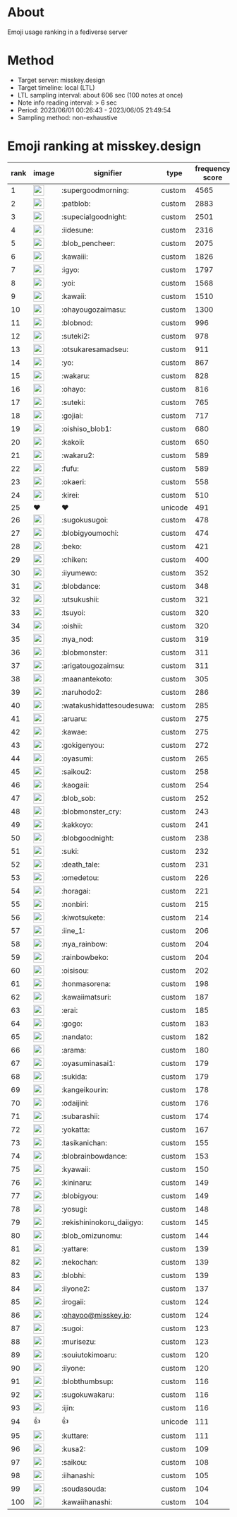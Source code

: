 # About
Emoji usage ranking in a fediverse server

# Method
- Target server: misskey.design
- Target timeline: local (LTL)
- LTL sampling interval: about 606 sec (100 notes at once)
- Note info reading interval: > 6 sec
- Period: 2023/06/01 00:26:43 - 2023/06/05 21:49:54 
- Sampling method: non-exhaustive

# Emoji ranking at misskey.design

|rank|image|signifier|type|frequency score|
|----|----|----|----|----|
|1|<img height="24" src="https://misskey.design/emoji/supergoodmorning.webp">|:supergoodmorning:|custom|4565|
|2|<img height="24" src="https://misskey.design/emoji/patblob.webp">|:patblob:|custom|2883|
|3|<img height="24" src="https://misskey.design/emoji/supecialgoodnight.webp">|:supecialgoodnight:|custom|2501|
|4|<img height="24" src="https://misskey.design/emoji/iidesune.webp">|:iidesune:|custom|2316|
|5|<img height="24" src="https://misskey.design/emoji/blob_pencheer.webp">|:blob_pencheer:|custom|2075|
|6|<img height="24" src="https://misskey.design/emoji/kawaiii.webp">|:kawaiii:|custom|1826|
|7|<img height="24" src="https://misskey.design/emoji/igyo.webp">|:igyo:|custom|1797|
|8|<img height="24" src="https://misskey.design/emoji/yoi.webp">|:yoi:|custom|1568|
|9|<img height="24" src="https://misskey.design/emoji/kawaii.webp">|:kawaii:|custom|1510|
|10|<img height="24" src="https://misskey.design/emoji/ohayougozaimasu.webp">|:ohayougozaimasu:|custom|1300|
|11|<img height="24" src="https://misskey.design/emoji/blobnod.webp">|:blobnod:|custom|996|
|12|<img height="24" src="https://misskey.design/emoji/suteki2.webp">|:suteki2:|custom|978|
|13|<img height="24" src="https://misskey.design/emoji/otsukaresamadseu.webp">|:otsukaresamadseu:|custom|911|
|14|<img height="24" src="https://misskey.design/emoji/yo.webp">|:yo:|custom|867|
|15|<img height="24" src="https://misskey.design/emoji/wakaru.webp">|:wakaru:|custom|828|
|16|<img height="24" src="https://misskey.design/emoji/ohayo.webp">|:ohayo:|custom|816|
|17|<img height="24" src="https://misskey.design/emoji/suteki.webp">|:suteki:|custom|765|
|18|<img height="24" src="https://misskey.design/emoji/gojiai.webp">|:gojiai:|custom|717|
|19|<img height="24" src="https://misskey.design/emoji/oishiso_blob1.webp">|:oishiso_blob1:|custom|680|
|20|<img height="24" src="https://misskey.design/emoji/kakoii.webp">|:kakoii:|custom|650|
|21|<img height="24" src="https://misskey.design/emoji/wakaru2.webp">|:wakaru2:|custom|589|
|22|<img height="24" src="https://misskey.design/emoji/fufu.webp">|:fufu:|custom|589|
|23|<img height="24" src="https://misskey.design/emoji/okaeri.webp">|:okaeri:|custom|558|
|24|<img height="24" src="https://misskey.design/emoji/kirei.webp">|:kirei:|custom|510|
|25|❤|❤|unicode|491|
|26|<img height="24" src="https://misskey.design/emoji/sugokusugoi.webp">|:sugokusugoi:|custom|478|
|27|<img height="24" src="https://misskey.design/emoji/blobigyoumochi.webp">|:blobigyoumochi:|custom|474|
|28|<img height="24" src="https://misskey.design/emoji/beko.webp">|:beko:|custom|421|
|29|<img height="24" src="https://misskey.design/emoji/chiken.webp">|:chiken:|custom|400|
|30|<img height="24" src="https://misskey.design/emoji/iiyumewo.webp">|:iiyumewo:|custom|352|
|31|<img height="24" src="https://misskey.design/emoji/blobdance.webp">|:blobdance:|custom|348|
|32|<img height="24" src="https://misskey.design/emoji/utsukushii.webp">|:utsukushii:|custom|321|
|33|<img height="24" src="https://misskey.design/emoji/tsuyoi.webp">|:tsuyoi:|custom|320|
|34|<img height="24" src="https://misskey.design/emoji/oishii.webp">|:oishii:|custom|320|
|35|<img height="24" src="https://misskey.design/emoji/nya_nod.webp">|:nya_nod:|custom|319|
|36|<img height="24" src="https://misskey.design/emoji/blobmonster.webp">|:blobmonster:|custom|311|
|37|<img height="24" src="https://misskey.design/emoji/arigatougozaimsu.webp">|:arigatougozaimsu:|custom|311|
|38|<img height="24" src="https://misskey.design/emoji/maanantekoto.webp">|:maanantekoto:|custom|305|
|39|<img height="24" src="https://misskey.design/emoji/naruhodo2.webp">|:naruhodo2:|custom|286|
|40|<img height="24" src="https://misskey.design/emoji/watakushidattesoudesuwa.webp">|:watakushidattesoudesuwa:|custom|285|
|41|<img height="24" src="https://misskey.design/emoji/aruaru.webp">|:aruaru:|custom|275|
|42|<img height="24" src="https://misskey.design/emoji/kawae.webp">|:kawae:|custom|275|
|43|<img height="24" src="https://misskey.design/emoji/gokigenyou.webp">|:gokigenyou:|custom|272|
|44|<img height="24" src="https://misskey.design/emoji/oyasumi.webp">|:oyasumi:|custom|265|
|45|<img height="24" src="https://misskey.design/emoji/saikou2.webp">|:saikou2:|custom|258|
|46|<img height="24" src="https://misskey.design/emoji/kaogaii.webp">|:kaogaii:|custom|254|
|47|<img height="24" src="https://misskey.design/emoji/blob_sob.webp">|:blob_sob:|custom|252|
|48|<img height="24" src="https://misskey.design/emoji/blobmonster_cry.webp">|:blobmonster_cry:|custom|243|
|49|<img height="24" src="https://misskey.design/emoji/kakkoyo.webp">|:kakkoyo:|custom|241|
|50|<img height="24" src="https://misskey.design/emoji/blobgoodnight.webp">|:blobgoodnight:|custom|238|
|51|<img height="24" src="https://misskey.design/emoji/suki.webp">|:suki:|custom|232|
|52|<img height="24" src="https://misskey.design/emoji/death_tale.webp">|:death_tale:|custom|231|
|53|<img height="24" src="https://misskey.design/emoji/omedetou.webp">|:omedetou:|custom|226|
|54|<img height="24" src="https://misskey.design/emoji/horagai.webp">|:horagai:|custom|221|
|55|<img height="24" src="https://misskey.design/emoji/nonbiri.webp">|:nonbiri:|custom|215|
|56|<img height="24" src="https://misskey.design/emoji/kiwotsukete.webp">|:kiwotsukete:|custom|214|
|57|<img height="24" src="https://misskey.design/emoji/iine_1.webp">|:iine_1:|custom|206|
|58|<img height="24" src="https://misskey.design/emoji/nya_rainbow.webp">|:nya_rainbow:|custom|204|
|59|<img height="24" src="https://misskey.design/emoji/rainbowbeko.webp">|:rainbowbeko:|custom|204|
|60|<img height="24" src="https://misskey.design/emoji/oisisou.webp">|:oisisou:|custom|202|
|61|<img height="24" src="https://misskey.design/emoji/honmasorena.webp">|:honmasorena:|custom|198|
|62|<img height="24" src="https://misskey.design/emoji/kawaiimatsuri.webp">|:kawaiimatsuri:|custom|187|
|63|<img height="24" src="https://misskey.design/emoji/erai.webp">|:erai:|custom|185|
|64|<img height="24" src="https://misskey.design/emoji/gogo.webp">|:gogo:|custom|183|
|65|<img height="24" src="https://misskey.design/emoji/nandato.webp">|:nandato:|custom|182|
|66|<img height="24" src="https://misskey.design/emoji/arama.webp">|:arama:|custom|180|
|67|<img height="24" src="https://misskey.design/emoji/oyasuminasai1.webp">|:oyasuminasai1:|custom|179|
|68|<img height="24" src="https://misskey.design/emoji/sukida.webp">|:sukida:|custom|179|
|69|<img height="24" src="https://misskey.design/emoji/kangeikourin.webp">|:kangeikourin:|custom|178|
|70|<img height="24" src="https://misskey.design/emoji/odaijini.webp">|:odaijini:|custom|176|
|71|<img height="24" src="https://misskey.design/emoji/subarashii.webp">|:subarashii:|custom|174|
|72|<img height="24" src="https://misskey.design/emoji/yokatta.webp">|:yokatta:|custom|167|
|73|<img height="24" src="https://misskey.design/emoji/tasikanichan.webp">|:tasikanichan:|custom|155|
|74|<img height="24" src="https://misskey.design/emoji/blobrainbowdance.webp">|:blobrainbowdance:|custom|153|
|75|<img height="24" src="https://misskey.design/emoji/kyawaii.webp">|:kyawaii:|custom|150|
|76|<img height="24" src="https://misskey.design/emoji/kininaru.webp">|:kininaru:|custom|149|
|77|<img height="24" src="https://misskey.design/emoji/blobigyou.webp">|:blobigyou:|custom|149|
|78|<img height="24" src="https://misskey.design/emoji/yosugi.webp">|:yosugi:|custom|148|
|79|<img height="24" src="https://misskey.design/emoji/rekishininokoru_daiigyo.webp">|:rekishininokoru_daiigyo:|custom|145|
|80|<img height="24" src="https://misskey.design/emoji/blob_omizunomu.webp">|:blob_omizunomu:|custom|144|
|81|<img height="24" src="https://misskey.design/emoji/yattare.webp">|:yattare:|custom|139|
|82|<img height="24" src="https://misskey.design/emoji/nekochan.webp">|:nekochan:|custom|139|
|83|<img height="24" src="https://misskey.design/emoji/blobhi.webp">|:blobhi:|custom|139|
|84|<img height="24" src="https://misskey.design/emoji/iiyone2.webp">|:iiyone2:|custom|137|
|85|<img height="24" src="https://misskey.design/emoji/irogaii.webp">|:irogaii:|custom|124|
|86|<img height="24" src="https://misskey.design/emoji/ohayoo.webp">|:ohayoo@misskey.io:|custom|124|
|87|<img height="24" src="https://misskey.design/emoji/sugoi.webp">|:sugoi:|custom|123|
|88|<img height="24" src="https://misskey.design/emoji/murisezu.webp">|:murisezu:|custom|123|
|89|<img height="24" src="https://misskey.design/emoji/souiutokimoaru.webp">|:souiutokimoaru:|custom|120|
|90|<img height="24" src="https://misskey.design/emoji/iiyone.webp">|:iiyone:|custom|120|
|91|<img height="24" src="https://misskey.design/emoji/blobthumbsup.webp">|:blobthumbsup:|custom|116|
|92|<img height="24" src="https://misskey.design/emoji/sugokuwakaru.webp">|:sugokuwakaru:|custom|116|
|93|<img height="24" src="https://misskey.design/emoji/ijin.webp">|:ijin:|custom|116|
|94|👍|👍|unicode|111|
|95|<img height="24" src="https://misskey.design/emoji/kuttare.webp">|:kuttare:|custom|111|
|96|<img height="24" src="https://misskey.design/emoji/kusa2.webp">|:kusa2:|custom|109|
|97|<img height="24" src="https://misskey.design/emoji/saikou.webp">|:saikou:|custom|108|
|98|<img height="24" src="https://misskey.design/emoji/iihanashi.webp">|:iihanashi:|custom|105|
|99|<img height="24" src="https://misskey.design/emoji/soudasouda.webp">|:soudasouda:|custom|104|
|100|<img height="24" src="https://misskey.design/emoji/kawaiihanashi.webp">|:kawaiihanashi:|custom|104|
